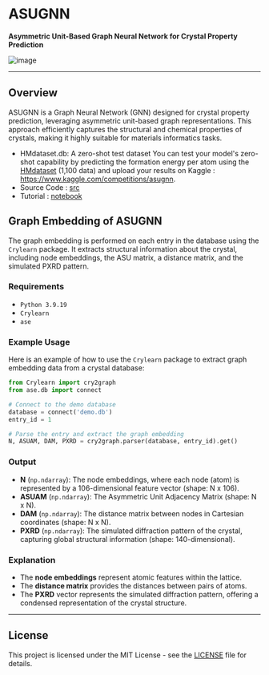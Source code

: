 
# ASUGNN

**Asymmetric Unit-Based Graph Neural Network for Crystal Property Prediction**

![image](https://github.com/user-attachments/assets/d2af74d4-4519-4386-b0cc-ebfb43f3b8f9)

---

## Overview

ASUGNN is a Graph Neural Network (GNN) designed for crystal property prediction, leveraging asymmetric unit-based graph representations. This approach efficiently captures the structural and chemical properties of crystals, making it highly suitable for materials informatics tasks.


+ HMdataset.db: A zero-shot test dataset
You can test your model's zero-shot capability by predicting the formation energy per atom using the [HMdataset](https://huggingface.co/caobin/ASUGNN/blob/main/README.md) (1,100 data) and upload your results on Kaggle : https://www.kaggle.com/competitions/asugnn.
+ Source Code : [src](https://github.com/AI4Cr/ASUGNN/tree/main/src)
+ Tutorial : [notebook](https://github.com/AI4Cr/ASUGNN/blob/main/Tutorial.ipynb)

## Graph Embedding of ASUGNN

The graph embedding is performed on each entry in the database using the `Crylearn` package. It extracts structural information about the crystal, including node embeddings, the ASU matrix, a distance matrix, and the simulated PXRD pattern.


### Requirements

- `Python 3.9.19`
- `Crylearn`
- `ase`

### Example Usage

Here is an example of how to use the `Crylearn` package to extract graph embedding data from a crystal database:

```python
from Crylearn import cry2graph
from ase.db import connect

# Connect to the demo database
database = connect('demo.db')
entry_id = 1

# Parse the entry and extract the graph embedding
N, ASUAM, DAM, PXRD = cry2graph.parser(database, entry_id).get()
```

### Output

- **N** (`np.ndarray`): The node embeddings, where each node (atom) is represented by a 106-dimensional feature vector (shape: N x 106).
- **ASUAM** (`np.ndarray`): The Asymmetric Unit Adjacency Matrix (shape: N x N).
- **DAM** (`np.ndarray`): The distance matrix between nodes in Cartesian coordinates (shape: N x N).
- **PXRD** (`np.ndarray`): The simulated diffraction pattern of the crystal, capturing global structural information (shape: 140-dimensional).

### Explanation

- The **node embeddings** represent atomic features within the lattice.
- The **distance matrix** provides the distances between pairs of atoms.
- The **PXRD** vector represents the simulated diffraction pattern, offering a condensed representation of the crystal structure.

---

## License

This project is licensed under the MIT License - see the [LICENSE](./LICENSE) file for details.


